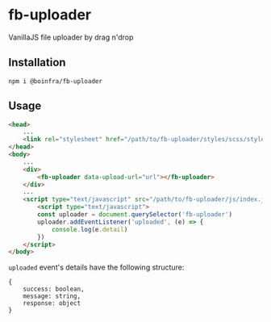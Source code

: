 # fb-uploader
VanillaJS file uploader by drag n'drop

## Installation
```
npm i @boinfra/fb-uploader
```

## Usage
```html
<head>
	...
	<link rel="stylesheet" href="/path/to/fb-uploader/styles/scss/style.css">
</head>
<body>
	...
	<div>
		<fb-uploader data-upload-url="url"></fb-uploader>
	</div>
	...
	<script type="text/javascript" src="/path/to/fb-uploader/js/index.js"></script>
		<script type="text/javascript">
		const uploader = document.querySelector('fb-uploader')
		uploader.addEventListener('uploaded', (e) => {
			console.log(e.detail)
		})
	</script>
</body>
```

```uploaded``` event's details have the following structure:
```
{
	success: boolean,
	message: string,
	response: object
}
```